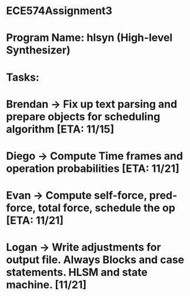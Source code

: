 # ECE574Assignment3

# Program Name: hlsyn (High-level Synthesizer)
  # Tasks: 
  #   Brendan -> Fix up text parsing and prepare objects for scheduling algorithm [ETA: 11/15]
  #   Diego -> Compute Time frames and operation probabilities [ETA: 11/21]
  #   Evan -> Compute self-force, pred-force, total force, schedule the op [ETA: 11/21]
  #   Logan -> Write adjustments for output file.  Always Blocks and case statements.  HLSM and state machine. [11/21]
  #
  #
  #
